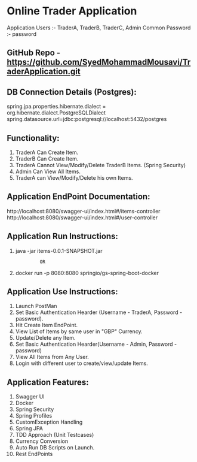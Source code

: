 Online Trader Application
=========================

Application Users :-   TraderA, TraderB, TraderC, Admin
Common Password   :-   password

GitHub Repo - https://github.com/SyedMohammadMousavi/TraderApplication.git
-----------

DB Connection Details (Postgres):
--------------------------------

spring.jpa.properties.hibernate.dialect = org.hibernate.dialect.PostgreSQLDialect
spring.datasource.url=jdbc:postgresql://localhost:5432/postgres

Functionality:
-------------

1. TraderA Can Create Item.
2. TraderB Can Create Item.
3. TraderA Cannot View/Modify/Delete TraderB Items. (Spring Security)
4. Admin Can View All Items.
5. TraderA can View/Modify/Delete his own Items.

Application EndPoint Documentation:
-----------------------------------

http://localhost:8080/swagger-ui/index.html#/items-controller
http://localhost:8080/swagger-ui/index.html#/user-controller

Application Run Instructions:
-----------------------------

1. java -jar items-0.0.1-SNAPSHOT.jar

				OR
				
2. docker run -p 8080:8080 springio/gs-spring-boot-docker


Application Use Instructions:
-----------------------------

1. Launch PostMan
2. Set Basic Authentication Hearder (Username - TraderA, Password - password).
3. Hit Create Item EndPoint.
4. View List of Items by same user in "GBP" Currency.
5. Update/Delete any Item.
6. Set Basic Authentication Hearder(Username - Admin, Password - password)
7. View All Items from Any User.
8. Login with different user to create/view/update Items.

Application Features:
---------------------

1. Swagger UI
2. Docker
3. Spring Security
4. Spring Profiles
5. CustomException Handling
6. Spring JPA
7. TDD Approach (Unit Testcases)
8. Currency Conversion
9. Auto Run DB Scripts on Launch.
10. Rest EndPoints
